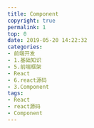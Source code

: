 ```yaml
---
title: Component
copyright: true
permalink: 1
top: 0
date: 2019-05-20 14:22:32
categories:
- 前端开发
- 1.基础知识
- 5.前端框架
- React
- 6.react源码
- 3.Component
tags:
- React
- react源码
- Component
---
```

